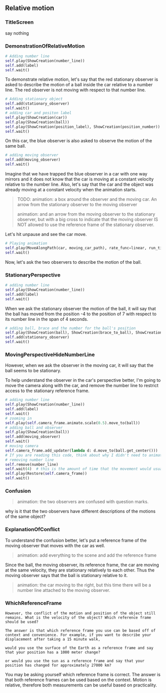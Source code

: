 ## Relative motion

### TitleScreen

say nothing 

### DemonstrationOfRelativeMotion

```python
# Adding number line
self.play(ShowCreation(number_line))
self.add(label)
self.wait()
```

To demonstrate relative motion, let's say that the red stationary observer is asked to describe the motion of a ball inside the car relative to a number line. The red observer is not moving with respect to that number line.

```python
# Adding stationary object
self.add(stationary_observer)
self.wait()
# adding car and positon label
self.play(ShowCreation(car))
self.play(ShowCreation(ball))
self.play(ShowCreation(position_label), ShowCreation(position_number))
self.wait()
```



On this car, the blue observer is also asked to observe the motion of the same ball. 

```python
# adding moving observer
self.add(moving_observer)
self.wait()
```



Imagine that we have trapped the blue observer in a car with one way mirrors and it does not know that the car is moving at a constant velocity relative to the number line. Also, let's say that the car and the object was already moving at a constant velocity when the animation starts.

>  TODO: animation: a box around the observer and the moving car. An arrow from the stationary observer to the moving observer 
>
> animation: and an arrow from the moving observer to the stationary observer, but with a big cross to indicate that the moving observer IS NOT allowed to use the reference frame of the stationary observer.

 Let's hit unpause and see the car move.

 ```python
# Playing animation
self.play(MoveAlongPath(car, moving_car_path), rate_func=linear, run_time=4)
self.wait()
 ```

Now, let's ask the two observers to describe the motion of the ball.

### StationaryPerspective

```python
# adding number line
self.play(ShowCreation(number_line))
self.add(label)
self.wait()
```

When we ask the stationary observer the motion of the ball, it will say that the ball has moved from the position -4 to the position of 7 with respect to its number line in the span of 4 seconds.

```python
# adding ball, brace and the number for the ball's position
self.play(ShowCreation(ball), ShowCreation(brace_to_ball), ShowCreation(ball_position))
self.add(stationary_observer)
self.wait()
```



### MovingPerspectiveHideNumberLine

However, when we ask the observer in the moving car, it will say that the ball seems to be stationary. 

To help understand the observer in the car's perspective better, I'm going to move the camera along with the car, and remove the number line to restrict access to the stationary reference frame.  

```python
# adding number line
self.play(ShowCreation(number_line))
self.add(label)
self.wait()
# zooming in
self.play(self.camera_frame.animate.scale(0.5).move_to(ball))
# adding ball and observer
self.play(ShowCreation(ball))
self.add(moving_observer)
self.wait()
# moving camera
self.camera_frame.add_updater(lambda d: d.move_to(ball.get_center()))
# If you are reading this code, think about why I didn't need to animate the ball moving
# removing number line
self.remove(number_line)
self.wait(4)  # this is the amount of time that the movement would usually take
self.play(Restore(self.camera_frame))
self.wait()
```



### Confusion

> animation: the two observers are confused with question marks.

why is it that the two observers have different descriptions of the motions of the same object?



### ExplanationOfConflict 

To understand the confusion better, let's put a reference frame of the moving observer that moves with the car as well.

> animation: add everything to the scene and add the reference frame

Since the ball, the moving observer, its reference frame, the car are moving at the same velocity, they are stationary relatively to each other. Thus the moving observer says that the ball is stationary relative to it.

> animation: the car moving to the right, but this time there will be a number line attached to the moving observer.

### WhichReferenceFrame
```
However, the conflict of the motion and position of the object still remains. What is the velocity of the object? Which reference frame should be used?

The answer is that which reference frame you use can be based off of context and convenience. For example, if you want to describe your displacement after taking a 15 minute walk,

would you use the surface of the Earth as a reference frame and say that your position has a 1000 meter change? 

or would you use the sun as a reference frame and say that your position has changed for approximately 27000 km?
```

You may be asking yourself which reference frame is correct. The answer is that both reference frames can be used based on the context. Motion is relative, therefore both measurements can be useful based on practicality.  